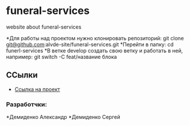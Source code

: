 # funeral-services
website about funeral-services

*Для работы над проектом нужно клонировать репозиторий:
git clone git@github.com:alvde-site/funeral-services.git
*Перейти в папку:
cd funerl-services
*В ветке develop создать свою ветку и работать в ней, например:
git switch -C feat/название блока

## ССылки
* [Ссылка на проект](http://alvde-site.byethost5.com/)

### Разработчки:
*Демиденко Александр
*Демиденко Сергей
